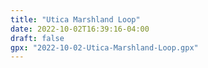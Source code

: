```yaml
---
title: "Utica Marshland Loop"
date: 2022-10-02T16:39:16-04:00
draft: false
gpx: "2022-10-02-Utica-Marshland-Loop.gpx"
---
```

